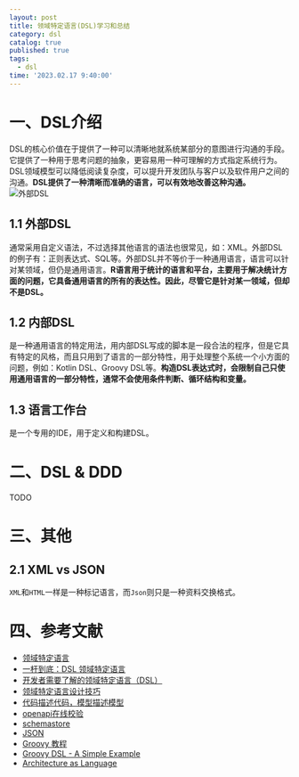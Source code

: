 ```yaml
---
layout: post
title: 领域特定语言(DSL)学习和总结
category: dsl
catalog: true
published: true
tags:
  - dsl
time: '2023.02.17 9:40:00'
---
```

# 一、DSL介绍
DSL的核心价值在于提供了一种可以清晰地就系统某部分的意图进行沟通的手段。它提供了一种用于思考问题的抽象，更容易用一种可理解的方式指定系统行为。DSL领域模型可以降低阅读复杂度，可以提升开发团队与客户以及软件用户之间的沟通。**DSL提供了一种清晰而准确的语言，可以有效地改善这种沟通。**
![外部DSL](https://ata2-img.oss-cn-zhangjiakou.aliyuncs.com/neweditor/30a5b928-3889-4f32-9094-5c85e8025137.png)

## 1.1 外部DSL
通常采用自定义语法，不过选择其他语言的语法也很常见，如：XML。外部DSL的例子有：正则表达式、SQL等。外部DSL并不等价于一种通用语言，语言可以针对某领域，但仍是通用语言。**R语言用于统计的语言和平台，主要用于解决统计方面的问题，它具备通用语言的所有的表达性。因此，尽管它是针对某一领域，但却不是DSL。**

## 1.2 内部DSL
是一种通用语言的特定用法，用内部DSL写成的脚本是一段合法的程序，但是它具有特定的风格，而且只用到了语言的一部分特性，用于处理整个系统一个小方面的问题，例如：Kotlin DSL、Groovy DSL等。**构造DSL表达式时，会限制自己只使用通用语言的一部分特性，通常不会使用条件判断、循环结构和变量。**

## 1.3 语言工作台
是一个专用的IDE，用于定义和构建DSL。

# 二、DSL & DDD
TODO

# 三、其他
## 2.1 XML vs JSON
`XML`和`HTML`一样是一种标记语言，而`Json`则只是一种资料交换格式。

# 四、参考文献
- [领域特定语言](https://book.douban.com/subject/21964984/)
- [一杆到底：DSL 领域特定语言](https://developer.aliyun.com/article/885778)
- [开发者需要了解的领域特定语言（DSL）](https://juejin.cn/post/6844904082428149773)
- [领域特定语言设计技巧](https://www.phodal.com/blog/step-by-step-domain-specific-language-design/)
- [代码描述代码，模型描述模型](https://www.phodal.com/blog/modeling-for-code/)
- [openapi在线校验](https://editor.swagger.io/)
- [schemastore](https://www.schemastore.org/json/)
- [JSON](https://zh.wikipedia.org/zh-tw/JSON)
- [Groovy 教程](https://www.w3cschool.cn/groovy/groovy_overview.html)
- [Groovy DSL - A Simple Example](https://dzone.com/articles/groovy-dsl-simple-example)
- [Architecture as Language](https://www.voelter.de/data/articles/ArchitectureAsLanguage-PDF.pdf)
